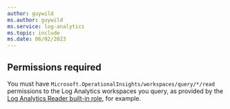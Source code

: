 ```yaml
---
author: guywild
ms.author: guywild
ms.service: log-analytics
ms.topic: include
ms.date: 06/02/2023
---
```


## Permissions required

You must have `Microsoft.OperationalInsights/workspaces/query/*/read` permissions to the Log Analytics workspaces you query, as provided by the [Log Analytics Reader built-in role](../manage-access.md#log-analytics-reader), for example.
